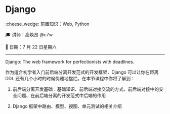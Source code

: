 # Django

:cheese_wedge: 前置知识：Web, Python

:mortar_board: 讲师：高焕昂 @c7w

:date: 日期：7 月 22 日星期六

---

Django: The web framework for perfectionists with deadlines. 

作为适合初学者入门前后端分离开发范式的开发框架，Django 可以让你在距离 DDL 还有几个小时的时候优雅地摆烂。在本节课程中你将了解到：

1. 前后端分离开发基础：基础知识、前后端对接交流的方式、前后端对接中的安全问题、在前后端分离的开发范式中后端的作用

2. Django 框架中路由、模型、视图、单元测试的相关介绍